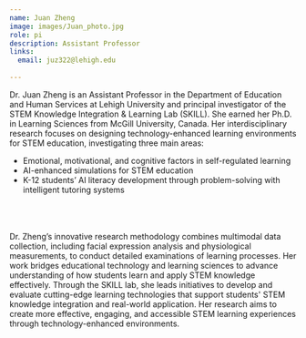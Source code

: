 ```yaml
---
name: Juan Zheng
image: images/Juan_photo.jpg
role: pi
description: Assistant Professor
links:
  email: juz322@lehigh.edu
  
---
```


  Dr. Juan Zheng is an Assistant Professor in the Department of Education and Human Services at Lehigh University and principal investigator of the STEM Knowledge Integration & Learning Lab (SKILL). She earned her Ph.D. in Learning Sciences from McGill University, Canada.
Her interdisciplinary research focuses on designing technology-enhanced learning environments for STEM education, investigating three main areas:
<br>
- Emotional, motivational, and cognitive factors in self-regulated learning
- AI-enhanced simulations for STEM education
- K-12 students’ AI literacy development through problem-solving with intelligent tutoring systems
<br>
<br>
<br>
  Dr. Zheng’s innovative research methodology combines multimodal data collection, including facial expression analysis and physiological measurements, to conduct detailed examinations of learning processes. Her work bridges educational technology and learning sciences to advance understanding of how students learn and apply STEM knowledge effectively.
Through the SKILL lab, she leads initiatives to develop and evaluate cutting-edge learning technologies that support students' STEM knowledge integration and real-world application. Her research aims to create more effective, engaging, and accessible STEM learning experiences through technology-enhanced environments.
